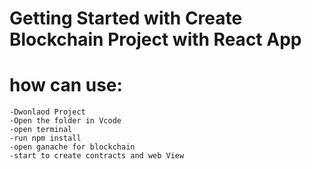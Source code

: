 # Getting Started with Create  Blockchain Project with React App

# how can use:

    -Dwonlaod Project
    -Open the folder in Vcode
    -open terminal
    -run npm install
    -open ganache for blockchain
    -start to create contracts and web View

    

